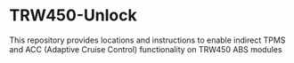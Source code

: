 # TRW450-Unlock
This repository provides locations and instructions to enable indirect TPMS and ACC (Adaptive Cruise Control) functionality on TRW450 ABS modules
